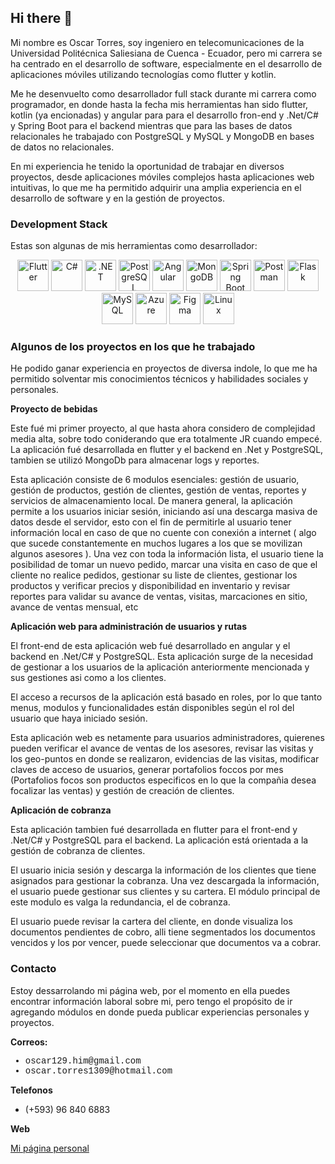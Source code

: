 ## Hi there 👋

<!--
**skr139/skr139** is a ✨ _special_ ✨ repository because its `README.md` (this file) appears on your GitHub profile.

Here are some ideas to get you started:

- 🔭 I’m currently working on ...
- 🌱 I’m currently learning ...
- 👯 I’m looking to collaborate on ...
- 🤔 I’m looking for help with ...
- 💬 Ask me about ...
- 📫 How to reach me: ...
- 😄 Pronouns: ...
- ⚡ Fun fact: ...
-->
Mi nombre es Oscar Torres, soy ingeniero en telecomunicaciones de la Universidad Politécnica Saliesiana de Cuenca - Ecuador, pero mi carrera se ha centrado en el desarrollo de software, especialmente en el desarrollo de aplicaciones móviles utilizando tecnologías como flutter y kotlin.

Me he desenvuelto como desarrollador full stack durante mi carrera como programador, en donde hasta la fecha mis herramientas han sido flutter, kotlin (ya encionadas) y angular para para el desarrollo fron-end y .Net/C# y Spring Boot para el backend mientras que para las bases de datos relacionales he trabajado con PostgreSQL y MySQL y MongoDB en bases de datos no relacionales.

En mi experiencia he tenido la oportunidad de trabajar en diversos proyectos, desde aplicaciones móviles complejos hasta aplicaciones web intuitivas, lo que me ha permitido adquirir una amplia experiencia en el desarrollo de software y en la gestión de proyectos.

### Development Stack
Estas son algunas de mis herramientas como desarrollador:
<p align="center"> <!-- Flutter --> <img src="https://cdn.jsdelivr.net/gh/devicons/devicon/icons/flutter/flutter-original.svg" alt="Flutter" width="50" height="50"/> <!-- C# --> <img src="https://cdn.jsdelivr.net/gh/devicons/devicon/icons/csharp/csharp-original.svg" alt="C#" width="50" height="50"/> <!-- .NET --> 
  <img src="https://cdn.jsdelivr.net/gh/devicons/devicon/icons/dotnetcore/dotnetcore-original.svg" alt=".NET" width="50" height="50"/> <!-- PostgreSQL --> 
  <img src="https://cdn.jsdelivr.net/gh/devicons/devicon/icons/postgresql/postgresql-original.svg" alt="PostgreSQL" width="50" height="50"/> <!-- Angular --> 
  <img src="https://cdn.jsdelivr.net/gh/devicons/devicon/icons/angularjs/angularjs-original.svg" alt="Angular" width="50" height="50"/> <!-- MongoDB --> 
  <img src="https://cdn.jsdelivr.net/gh/devicons/devicon/icons/mongodb/mongodb-original.svg" alt="MongoDB" width="50" height="50"/> <!-- Spring Boot --> 
  <img src="https://cdn.jsdelivr.net/gh/devicons/devicon/icons/spring/spring-original.svg" alt="Spring Boot" width="50" height="50"/> <!-- Postman --> 
  <img src="https://www.vectorlogo.zone/logos/getpostman/getpostman-icon.svg" alt="Postman" width="50" height="50"/> <!-- SOAP UI --> 
  <img src="https://cdn.jsdelivr.net/gh/devicons/devicon/icons/flask/flask-original.svg" alt="Flask" width="50" height="50"/> <!-- MySQL --> 
  <img src="https://cdn.jsdelivr.net/gh/devicons/devicon/icons/mysql/mysql-original.svg" alt="MySQL" width="50" height="50"/> <!-- Excel --> 
  <img src="https://cdn.jsdelivr.net/gh/devicons/devicon/icons/azure/azure-original.svg" alt="Azure" width="50" height="50"/> 
  <img src="https://cdn.jsdelivr.net/gh/devicons/devicon/icons/figma/figma-original.svg" alt="Figma" width="50" height="50"/>
  <img src="https://cdn.jsdelivr.net/gh/devicons/devicon/icons/linux/linux-original.svg" alt="Linux" width="50" height="50"/>  
</p>

### Algunos de los proyectos en los que he trabajado
<p>
  He podido ganar experiencia en proyectos de diversa indole, lo que me ha permitido solventar mis conocimientos técnicos y habilidades sociales y personales.
</p>
<b>Proyecto de bebidas</b>
    <p>
        Este fué mi primer proyecto, al que hasta ahora considero de complejidad media alta, sobre todo
        coniderando que era totalmente JR cuando empecé. La aplicación fué desarrollada en flutter y el
        backend en .Net y PostgreSQL, tambien se utilizó MongoDb para almacenar logs y reportes.
    </p>
    <p>
        Esta aplicación consiste de 6 modulos esenciales: gestión de usuario, gestión de productos,
        gestión de clientes, gestión de ventas, reportes y servicios de almacenamiento local.
        De manera general, la aplicación permite a los usuarios iniciar sesión, iniciando así
        una descarga masiva de datos desde el servidor, esto con el fin de permitirle al usuario
        tener información local en caso de que no cuente con conexión a internet
        ( algo que sucede constantemente en muchos lugares a los que se movilizan algunos asesores ).
        Una vez con toda la información lista, el usuario tiene la posibilidad de tomar un nuevo pedido,
        marcar una visita en caso de que el cliente no realice pedidos, gestionar su liste de clientes,
        gestionar los productos y verificar precios y disponibilidad en inventario y revisar reportes
        para validar su avance de ventas, visitas, marcaciones en sitio, avance de ventas mensual, etc
    </p>

  <b>Aplicación web para administración de usuarios y rutas</b>
    <p>
        El front-end de esta aplicación web fué desarrollado en angular y el backend en .Net/C#
        y PostgreSQL. Esta aplicación surge de la necesidad de gestionar a los usuarios de la
        aplicación anteriormente mencionada y sus gestiones asi como a los clientes.
    </p>
    <p>
        El acceso a recursos de la aplicación está basado en roles, por lo que tanto menus, modulos
        y funcionalidades están disponibles según el rol del usuario que haya iniciado sesión.
    </p>
    <p>
        Esta aplicación web es netamente para usuarios administradores, quierenes pueden verificar
        el avance de ventas de los asesores, revisar las visitas y los geo-puntos en donde
        se realizaron, evidencias de las visitas, modificar claves de acceso de usuarios, generar
        portafolios foccos por mes (Portafolios focos son productos especificos en lo que
        la compañia desea focalizar las ventas) y gestión de creación de clientes.
    </p>
<b>Aplicación de cobranza</b>
<p>
        Esta aplicación tambien fué desarrollada en flutter para el front-end y .Net/C# y PostgreSQL
        para el backend. La aplicación está orientada a la gestión de cobranza de clientes.
    </p>
    <p>
        El usuario inicia sesión y descarga la información de los clientes que tiene asignados
        para gestionar la cobranza. Una vez descargada la información, el usuario puede gestionar
        sus clientes y su cartera. El módulo principal de este modulo es valga la redundancia, el
        de cobranza.
    </p>
    <p>
        El usuario puede revisar la cartera del cliente, en donde visualiza los documentos pendientes
        de cobro, alli tiene segmentados los documentos vencidos y los por vencer, puede seleccionar
        que documentos va a cobrar.
    </p>

### Contacto
<p>
  Estoy dessarrolando mi página web, por el momento en ella puedes encontrar información laboral sobre mi, pero tengo el propósito de ir agregando módulos
  en donde pueda publicar experiencias personales y proyectos.
</p>
<b>Correos:</b>
        <ul style="font-family: 'Courier New', Courier, monospace">
            <li>oscar129.him@gmail.com</li>
            <li>oscar.torres1309@hotmail.com</li>
        </ul>
<b>Telefonos</b>
        <ul class="phones">
            <li>(+593) 96 840 6883</li>
        </ul>
<b>Web</b>
<p>
  <a href="https://skrdev.netlify.app" target="_blank" >Mi página personal</a>
</p>

    
